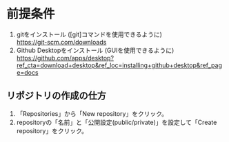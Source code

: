 # 前提条件
1. gitをインストール ([git]コマンドを使用できるように)  
   https://git-scm.com/downloads       
2. Github Desktopをインストール (GUIを使用できるように)  
   https://github.com/apps/desktop?ref_cta=download+desktop&ref_loc=installing+github+desktop&ref_page=docs
  
## リポジトリの作成の仕方
1. 「Repositories」から「New repository」をクリック。
2. repositoryの「名前」と「公開設定(public/private)」を設定して「Create repository」をクリック。
